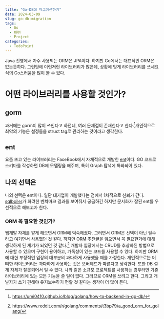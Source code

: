 ```yaml
---
title: "Go-DB에 마그이션하기"
date: 2024-03-09
slug: go-db-migration
tags:
  - Go
  - ORM
  - Project
categories:
  - TodoPoint
---
```


Java 진영에서 자주 사용되는 ORM은 JPA이다. 하지만 Go에서는 대표적인 ORM은 없는듯하다. 그런탓에 이런저런 라이브러리가 많은데, 상황에 맞게 라이브러리를 쓰세요 식의 Go스러움을 많이 볼 수 있다.

# 어떤 라이브러리를 사용할 것인가?

## gorm

과거에는 gorm이 많이 쓰인다고 하던데, 여러 문제점이 존재한다고 한다.[^1]개인적으로 최악의 기능은 설정들을 struct tag로 관리하는 것이라고 생각한다.

## ent

요즘 뜨고 있는 라이브러리는 FaceBook에서 자체적으로 개발한 [ent](https://entgo.io/docs/getting-started/)이다. GO 코드로 스키마를 작성하면 DB에 모델링을 해주며, 특히 Graph 탐색에 특화되어 있다.

## 나의 선택은

나의 선택은 ent이다. 일단 대기업이 개발했다는 점에서 1차적으로 신뢰가 간다. [sqlboiler](https://github.com/volatiletech/sqlboiler)가 화려한 벤치마크 결과를 보여줘서 궁금하긴 하지만 문서화가 잘된 ent를 우선적으로 해보고자 한다.

### ORM 꼭 필요한 것인가?

웹개발 자체를 얕게 해오면서 ORM에 익숙해졌다. 그러면서 ORM은 선택이 아닌 필수라고 여기면서 사용했던 것 같다. 하지만 ORM 추천글을 읽으면서 꼭 필요한가에 대해 생각하게 된 계기가 되었던 것 같다.[^2]
개발자 입장에서는 CRUD를 추상화된 방법으로 사용할 수 있으며 구현이 용이하고, 가독성이 있는 코드를 사용할 수 있다. 하지만 ORM에 대한 부정적인 입장의 대부분의 과다하게 사용했을 때를 가정한다.
개인적으로는 어떠한 라이브러리든 과다하게 사용하는 것은 오버헤드가 따른다고 생각한다. 또한 DB 설계 자체가 잘못되어서 일 수 있다.
나와 같은 소규모 프로젝트를 사용하는 경우라면 기존 라이브러리에 있는 모든 기능을 쓸 일이 없다. 그러므로 ORM을 쓰려고 한다. 그리고 개발자가 쓰기 편해야 유지보수하기 편할 것 같다는 생각이 더 많이 든다.

[^1]: https://umi0410.github.io/blog/golang/how-to-backend-in-go-db/
[^2]: https://www.reddit.com/r/golang/comments/t3bp79/a_good_orm_for_golang/
